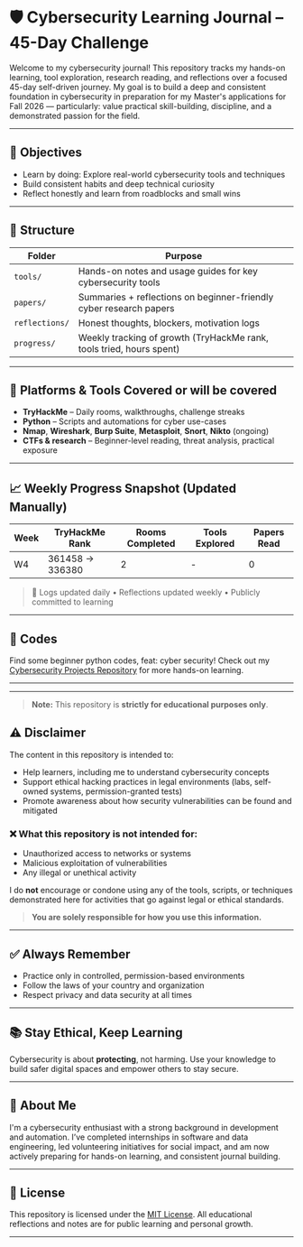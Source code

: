 # 🛡️ Cybersecurity Learning Journal – 45-Day Challenge

Welcome to my cybersecurity journal! This repository tracks my hands-on learning, tool exploration, research reading, and reflections over a focused 45-day self-driven journey. My goal is to build a deep and consistent foundation in cybersecurity in preparation for my Master's applications for Fall 2026 — particularly: value practical skill-building, discipline, and a demonstrated passion for the field.

---

## 🎯 Objectives

- Learn by doing: Explore real-world cybersecurity tools and techniques
- Build consistent habits and deep technical curiosity
- Reflect honestly and learn from roadblocks and small wins

---

## 🧭 Structure

| Folder | Purpose |
|--------|---------|
| `tools/` | Hands-on notes and usage guides for key cybersecurity tools |
| `papers/` | Summaries + reflections on beginner-friendly cyber research papers |
| `reflections/` | Honest thoughts, blockers, motivation logs |
| `progress/` | Weekly tracking of growth (TryHackMe rank, tools tried, hours spent) |


---

## 🧠 Platforms & Tools Covered or will be covered 

- **TryHackMe** – Daily rooms, walkthroughs, challenge streaks
- **Python** – Scripts and automations for cyber use-cases
- **Nmap**, **Wireshark**, **Burp Suite**, **Metasploit**, **Snort**, **Nikto** (ongoing)
- **CTFs & research** – Beginner-level reading, threat analysis, practical exposure

---

## 📈 Weekly Progress Snapshot (Updated Manually)

| Week | TryHackMe Rank | Rooms Completed | Tools Explored | Papers Read |
|------|----------------|------------------|----------------|-------------|
| W4   | 361458 → 336380 | 2              | -      | 0           |

> 🧩 Logs updated daily • Reflections updated weekly • Publicly committed to learning

---

## 🐍 Codes 
Find some beginner python codes, feat: cyber security! 
Check out my [Cybersecurity Projects Repository](https://github.com/BhavanaNannuru/cyber_projects) for more hands-on learning.

---
---

> **Note:** This repository is **strictly for educational purposes only**.



## ⚠️ Disclaimer

The content in this repository is intended to:

- Help learners, including me to  understand cybersecurity concepts
- Support ethical hacking practices in legal environments (labs, self-owned systems, permission-granted tests)
- Promote awareness about how security vulnerabilities can be found and mitigated

### ❌ What this repository is **not** intended for:

- Unauthorized access to networks or systems  
- Malicious exploitation of vulnerabilities  
- Any illegal or unethical activity  

I do **not** encourage or condone using any of the tools, scripts, or techniques demonstrated here for activities that go against legal or ethical standards.

> **You are solely responsible for how you use this information.**

---

## ✅ Always Remember

- Practice only in controlled, permission-based environments
- Follow the laws of your country and organization
- Respect privacy and data security at all times

---

## 📚 Stay Ethical, Keep Learning
Cybersecurity is about **protecting**, not harming. Use your knowledge to build safer digital spaces and empower others to stay secure.

---

## 🔗 About Me

I'm a cybersecurity enthusiast with a strong background in development and automation. I’ve completed internships in software and data engineering, led volunteering initiatives for social impact, and am now actively preparing for hands-on learning, and consistent journal building.

---

## 🧷 License

This repository is licensed under the [MIT License](LICENSE). All educational reflections and notes are for public learning and personal growth.

---

